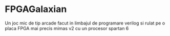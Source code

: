 # FPGAGalaxian
Un joc mic de tip arcade facut in limbajul de programare verilog si rulat pe o placa FPGA mai precis mimas v2  cu un procesor spartan 6
